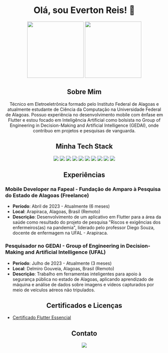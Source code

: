 <h1 align="center">Olá, sou Everton Reis! 👋</h1>

<p align="center">
  <img src="https://github-readme-stats.vercel.app/api?username=evertonreis1&show_icons=true&bg_color=030303&locale=pt-br&icon_color=00FFFF&title_color=FF2800&text_color=FFFFFF" height="180em">
  <img src="https://github-readme-stats.vercel.app/api/top-langs/?username=evertonreis1&layout=compact&bg_color=010101&locale=pt-br&text_color=FFFFFD&title_color=FCFCFC&card_width=450&langs_count=12" height="180em">
</p>

<h2 align="center">Sobre Mim</h2>

<p align="center">
  Técnico em Eletroeletrônica formado pelo Instituto Federal de Alagoas e atualmente estudante de Ciência da Computação na Universidade Federal de Alagoas. Possuo experiência no desenvolvimento mobile com ênfase em Flutter e estou focado em Inteligência Artificial como bolsista no Group of Engineering in Decision-Making and Artificial Intelligence (GEDAI), onde contribuo em projetos e pesquisas de vanguarda.
</p>

<h2 align="center">Minha Tech Stack</h2>

<p align="center">
  <img src="https://img.shields.io/badge/python-3670A0?style=flat-square&logo=python&logoColor=ffdd54">
  <img src="https://img.shields.io/badge/javascript-%23323330.svg?style=flat-square&logo=javascript&logoColor=%23F7DF1E">
  <img src="https://img.shields.io/badge/html5-%23E34F26.svg?style=flat-square&logo=html5&logoColor=white">
  <img src="https://img.shields.io/badge/css3-%231572B6.svg?style=flat-square&logo=css3&logoColor=white">
  <img src="https://img.shields.io/badge/java-%23ED8B00.svg?style=flat-square&logo=java&logoColor=white">
  <img src="https://img.shields.io/badge/jquery-%230769AD.svg?style=flat-square&logo=jquery&logoColor=white">
  <img src="https://img.shields.io/badge/flutter-%2302569B.svg?style=flat-square&logo=flutter&logoColor=white">
  <img src="https://img.shields.io/badge/dart-%230175C2.svg?style=flat-square&logo=dart&logoColor=white">
  <img src="https://img.shields.io/badge/firebase-%23FFCA28.svg?style=flat-square&logo=firebase&logoColor=black">
  <img src="https://img.shields.io/badge/mysql-%2300f.svg?style=flat-square&logo=mysql&logoColor=white">
</p>

<h2 align="center">Experiências</h2>

### Mobile Developer na Fapeal - Fundação de Amparo à Pesquisa do Estado de Alagoas (Freelance)
- **Período**: Abril de 2023 - Atualmente (6 meses)
- **Local**: Arapiraca, Alagoas, Brasil (Remoto)
- **Descrição**: Desenvolvimento de um aplicativo em Flutter para a área da saúde como resultado do projeto de pesquisa "Riscos e exigências dos enfermeiros(as) na pandemia", liderado pelo professor Diego Souza, docente de enfermagem na UFAL - Arapiraca.

### Pesquisador no GEDAI - Group of Engineering in Decision-Making and Artificial Intelligence (UFAL)
- **Período**: Julho de 2023 - Atualmente (3 meses)
- **Local**: Delmiro Gouveia, Alagoas, Brasil (Remoto)
- **Descrição**: Trabalho em ferramentas inteligentes para apoio à segurança pública no estado de Alagoas, aplicando aprendizado de máquina e análise de dados sobre imagens e vídeos capturados por meio de veículos aéreos não tripulados.

<h2 align="center">Certificados e Licenças</h2>

- [Certificado Flutter Essencial](https://www.udemy.com/certificate/UC-b219b415-08df-4543-8ee2-e47c9d1cf268/)

<h2 align="center">Contato</h2>

<p align="center">
  <a href="https://instagram.com/evertoqn" target="_blank">
    <img src="https://img.shields.io/badge/-Instagram-%23E4405F?style=for-the-badge&logo=instagram&logoColor=white" target="_blank">
  </a>
  <a href="mailto:itsevertonreis@gmail.com">
    <img src="https://img.shields.io/badge/-Gmail-%23333?style=for-the-badge&logo=gmail&logoColor=white



